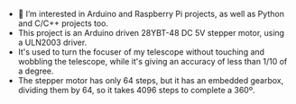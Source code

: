 - 👀 I’m interested in Arduino and Raspberry Pi projects, as well as Python and C/C++ projects too.
- This project is an Arduino driven 28YBT-48 DC 5V stepper motor, using a ULN2003 driver.
- It's used to turn the focuser of my telescope without touching and wobbling the telescope, while it's giving an accuracy of less than 1/10 of a degree.
- The stepper motor has only 64 steps, but it has an embedded gearbox, dividing them by 64, so it takes 4096 steps to complete a 360º.



<!---
skesinis/skesinis is a ✨ special ✨ repository because its `README.md` (this file) appears on your GitHub profile.
You can click the Preview link to take a look at your changes.
--->

